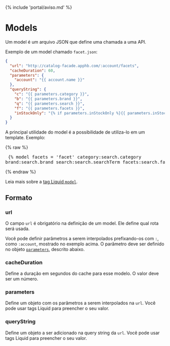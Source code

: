{% include 'portal/aviso.md' %}

# Models

Um model é um arquivo JSON que define uma chamada a uma API.

Exemplo de um model chamado `facet.json`:
```json
{
  "url": "http://catalog-facade.apphb.com/:account/facets",
  "cacheDuration": 60,
  "parameters": {
    "account": "{{ account.name }}"
  },
  "queryString": {
    "c": "{{ parameters.category }}",
    "b": "{{ parameters.brand }}",
    "q": "{{ parameters.search }}",
    "f": "{{ parameters.facets }}",
    "inStockOnly": "{% if parameters.inStockOnly %}{{ parameters.inStockOnly }}{% else %}false{% endif %}"
  }
}
```


A principal utilidade do model é a possibilidade de utiliza-lo em um template. Exemplo:

{% raw %}<pre>
{% model facets = 'facet' category:search.category brand:search.brand search:search.searchTerm facets:search.facets %}
</pre>{% endraw %}

Leia mais sobre a [tag Liquid `model`](./referencias/liquid/portal/tags.html#model).

## Formato

### url
O campo `url` é obrigatório na definição de um model. Ele define qual rota será usada.

Você pode definir parâmetros a serem interpolados prefixando-os com `:`, como `:account`, mostrado no exemplo acima. O parâmetro deve ser definido no objeto [`parameters`](#parameters), descrito abaixo.

### cacheDuration
Define a duração em segundos do cache para esse modelo. O valor deve ser um número.

### parameters
Define um objeto com os parâmetros a serem interpolados na `url`. Você pode usar tags Liquid para preencher o seu valor.

### queryString
Define um objeto a ser adicionado na query string da `url`. Você pode usar tags Liquid para preencher o seu valor.
